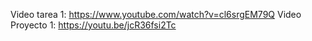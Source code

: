 Video tarea 1: https://www.youtube.com/watch?v=cl6srgEM79Q
Video Proyecto 1: https://youtu.be/jcR36fsi2Tc
